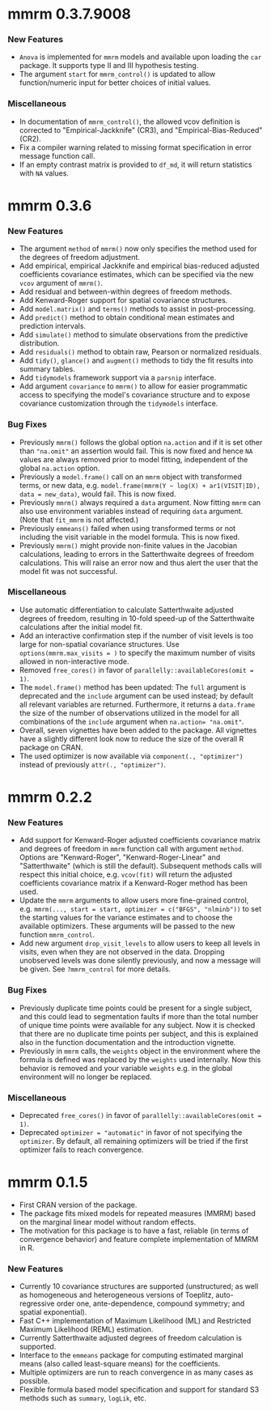 # mmrm 0.3.7.9008

### New Features

- `Anova` is implemented for `mmrm` models and available upon loading the `car` package. It supports type II and III hypothesis testing.
- The argument `start` for `mmrm_control()` is updated to allow function/numeric input for better
choices of initial values.

### Miscellaneous

- In documentation of `mmrm_control()`, the allowed vcov definition is corrected to "Empirical-Jackknife" (CR3), and "Empirical-Bias-Reduced" (CR2).
- Fix a compiler warning related to missing format specification in error message function call.
- If an empty contrast matrix is provided to `df_md`, it will return statistics with `NA` values.

# mmrm 0.3.6

### New Features

- The argument `method` of `mmrm()` now only specifies the method used for the 
  degrees of freedom adjustment.
- Add empirical, empirical Jackknife and empirical bias-reduced adjusted coefficients
  covariance estimates, which can be specified via the new `vcov` argument of `mmrm()`.
- Add residual and between-within degrees of freedom methods.
- Add Kenward-Roger support for spatial covariance structures.
- Add `model.matrix()` and `terms()` methods to assist in post-processing.
- Add `predict()` method to obtain conditional mean estimates and prediction intervals.
- Add `simulate()` method to simulate observations from the predictive distribution.
- Add `residuals()` method to obtain raw, Pearson or normalized residuals.
- Add `tidy()`, `glance()` and `augment()` methods to tidy the fit results into summary tables.
- Add `tidymodels` framework support via a `parsnip` interface.
- Add argument `covariance` to `mmrm()` to allow for easier programmatic access
  to specifying the model's covariance structure and to expose covariance
  customization through the `tidymodels` interface.

### Bug Fixes

- Previously `mmrm()` follows the global option `na.action` and if it is set
  other than `"na.omit"` an assertion would fail. This is now fixed and hence `NA`
  values are always removed prior to model fitting, independent of the global
  `na.action` option.
- Previously a `model.frame()` call on an `mmrm` object with transformed terms, or new
  data, e.g. `model.frame(mmrm(Y ~ log(X) + ar1(VISIT|ID), data = new_data)`,
  would fail. This is now fixed.
- Previously `mmrm()` always required a `data` argument. Now fitting `mmrm` can also use
  environment variables instead of requiring `data` argument. (Note that
  `fit_mmrm` is not affected.)
- Previously `emmeans()` failed when using transformed terms or not including the visit 
  variable in the model formula. This is now fixed.
- Previously `mmrm()` might provide non-finite values in the Jacobian calculations, 
  leading to errors in the Satterthwaite degrees of freedom calculations. This will raise 
  an error now and thus alert the user that the model fit was not successful.

### Miscellaneous

- Use automatic differentiation to calculate Satterthwaite adjusted degrees of freedom, 
  resulting in 10-fold speed-up of the Satterthwaite calculations after the initial model fit.
- Add an interactive confirmation step if the number of visit levels is too large 
  for non-spatial covariance structures. Use `options(mmrm.max_visits = )` to specify the 
  maximum number of visits allowed in non-interactive mode.
- Removed `free_cores()` in favor of `parallelly::availableCores(omit = 1)`.
- The `model.frame()` method has been updated: The `full` argument is deprecated and
  the `include` argument can be used instead; by default all relevant variables are
  returned. Furthermore, it returns a `data.frame` the size of the number of observations 
  utilized in the model for all combinations of the  `include` argument 
  when `na.action= "na.omit"`.
- Overall, seven vignettes have been added to the package. All vignettes have a slightly
  different look now to reduce the size of the overall R package on CRAN.
- The used optimizer is now available via `component(., "optimizer")` instead of previously
  `attr(., "optimizer")`.

# mmrm 0.2.2

### New Features

- Add support for Kenward-Roger adjusted coefficients covariance matrix and
  degrees of freedom in `mmrm` function call with argument `method`.
  Options are "Kenward-Roger", "Kenward-Roger-Linear" and "Satterthwaite"
  (which is still the default). Subsequent methods calls
  will respect this initial choice, e.g. `vcov(fit)` will return the adjusted
  coefficients covariance matrix if a Kenward-Roger method has been used.
- Update the `mmrm` arguments to allow users more fine-grained control, e.g.
  `mmrm(..., start = start, optimizer = c("BFGS", "nlminb"))` to set the
  starting values for the variance estimates and to choose the available optimizers.
  These arguments will be passed to the new function `mmrm_control`.
- Add new argument `drop_visit_levels` to allow users to keep all levels in visits,
  even when they are not observed in the data. Dropping unobserved levels was done
  silently previously, and now a message will be given. See `?mmrm_control`
  for more details.

### Bug Fixes

- Previously duplicate time points could be present for a single subject,
  and this could lead to segmentation faults if more than the total number of
  unique time points were available for any subject. Now it is checked that
  there are no duplicate time points per subject, and this is explained also in the
  function documentation and the introduction vignette.
- Previously in `mmrm` calls, the `weights` object in the environment where the
  formula is defined was replaced by the `weights` used internally.
  Now this behavior is removed and your variable
  `weights` e.g. in the global environment will no longer be replaced.

### Miscellaneous

- Deprecated `free_cores()` in favor of `parallelly::availableCores(omit = 1)`.
- Deprecated `optimizer = "automatic"` in favor of not specifying the `optimizer`.
  By default, all remaining optimizers will be tried if the first optimizer fails
  to reach convergence.

# mmrm 0.1.5

- First CRAN version of the package.
- The package fits mixed models for repeated measures
  (MMRM) based on the marginal linear model without random effects.
- The motivation for this package is to have a fast, reliable (in terms of
  convergence behavior) and feature complete implementation of MMRM in R.

### New Features

- Currently 10 covariance structures are supported (unstructured; as well as
  homogeneous and heterogeneous versions of Toeplitz, auto-regressive order one,
  ante-dependence, compound symmetry; and spatial exponential).
- Fast C++ implementation of Maximum Likelihood (ML) and Restricted Maximum
  Likelihood (REML) estimation.
- Currently Satterthwaite adjusted degrees of freedom calculation is supported.
- Interface to the `emmeans` package for computing estimated marginal means
  (also called least-square means) for the coefficients.
- Multiple optimizers are run to reach convergence in as many cases as possible.
- Flexible formula based model specification and support for standard S3 methods such
  as `summary`, `logLik`, etc.
